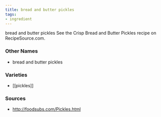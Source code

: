 ```yaml
---
title: bread and butter pickles
tags:
- ingredient
---
```

bread and butter pickles See the Crisp Bread and Butter Pickles recipe on RecipeSource.com.

### Other Names

* bread and butter pickles

### Varieties

* [[pickles]]

### Sources
* http://foodsubs.com/Pickles.html
